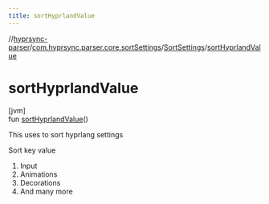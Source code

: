 ```yaml
---
title: sortHyprlandValue
---
```

//[hyprsync-parser](../../../index.html)/[com.hyprsync.parser.core.sortSettings](../index.html)/[SortSettings](index.html)/[sortHyprlandValue](sort-hyprland-value.html)



# sortHyprlandValue



[jvm]\
fun [sortHyprlandValue](sort-hyprland-value.html)()



This uses to sort hyprlang settings



Sort key value



1. 
   Input
2. 
   Animations
3. 
   Decorations
4. 
   And many more




